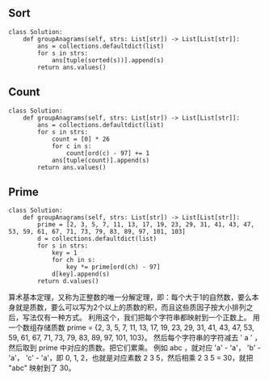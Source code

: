 ## Sort
```
class Solution:
    def groupAnagrams(self, strs: List[str]) -> List[List[str]]:        
        ans = collections.defaultdict(list)
        for s in strs:
            ans[tuple(sorted(s))].append(s)
        return ans.values()
```

## Count
```
class Solution:
    def groupAnagrams(self, strs: List[str]) -> List[List[str]]:        
        ans = collections.defaultdict(list)
        for s in strs:
            count = [0] * 26
            for c in s:
                count[ord(c) - 97] += 1
            ans[tuple(count)].append(s)
        return ans.values()
```
        

## Prime
```
class Solution:
    def groupAnagrams(self, strs: List[str]) -> List[List[str]]:        
        prime = [2, 3, 5, 7, 11, 13, 17, 19, 23, 29, 31, 41, 43, 47, 53, 59, 61, 67, 71, 73, 79, 83, 89, 97, 101, 103]
        d = collections.defaultdict(list)
        for s in strs:
            key = 1
            for ch in s:
                key *= prime[ord(ch) - 97]
            d[key].append(s)
        return d.values()
```
算术基本定理，又称为正整数的唯一分解定理，即：每个大于1的自然数，要么本身就是质数，要么可以写为2个以上的质数的积，而且这些质因子按大小排列之后，写法仅有一种方式。
利用这个，我们把每个字符串都映射到一个正数上。
用一个数组存储质数 prime = {2, 3, 5, 7, 11, 13, 17, 19, 23, 29, 31, 41, 43, 47, 53, 59, 61, 67, 71, 73, 79, 83, 89, 97, 101, 103}。
然后每个字符串的字符减去 ' a ' ，然后取到 prime 中对应的质数。把它们累乘。
例如 abc ，就对应 'a' - 'a'， 'b' - 'a'， 'c' - 'a'，即 0, 1, 2，也就是对应素数 2 3 5，然后相乘 2 3 5 = 30，就把 "abc" 映射到了 30。
